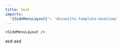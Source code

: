 ```yaml
---
title: test
imports:
  '{SideMenuLayout}': 'documittu-template-beanloop'
---
```


```render jsx
<SideMenuLayout />
```
asd
asd
